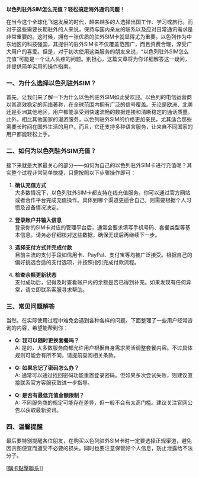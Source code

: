 **以色列驻外SIM怎么充值？轻松搞定海外通讯问题！**

在当今这个全球化飞速发展的时代，越来越多的人选择出国工作、学习或旅行。而对于这些需要长期驻外的人来说，保持与国内亲友的联系以及应对日常通讯需求是非常重要的。这时候，拥有一张优质的驻外SIM卡就显得尤为重要。以色列作为中东地区的科技强国，其提供的驻外SIM卡不仅覆盖范围广，而且资费合理，深受广大用户的喜爱。但是，对于初次使用这类服务的朋友来说，“以色列驻外SIM怎么充值”可能是一个让人头疼的问题。别担心，这篇文章将为你详细解答这一疑问，并提供简单实用的操作指南。

### 一、为什么选择以色列驻外SIM？

首先，让我们来了解一下为什么以色列驻外SIM如此受欢迎。以色列的电信运营商以其高效稳定的网络著称，在全球范围内拥有广泛的信号覆盖。无论是欧洲、北美还是亚洲其他地区，用户都能享受到快速流畅的数据连接和清晰稳定的通话质量。此外，相比其他国家的漫游服务，以色列驻外SIM的价格更加亲民，尤其适合那些需要长时间在国外生活的用户。而且，它还支持多种语言服务，让来自不同国家的用户都能轻松上手。

### 二、如何为以色列驻外SIM充值？

接下来就是大家最关心的部分——如何为自己的以色列驻外SIM卡进行充值呢？其实整个过程非常简单快捷，只需按照以下步骤操作即可：

1. **确认充值方式**  
   大多数情况下，以色列驻外SIM卡都支持在线充值服务。你可以通过官方网站或者合作平台完成充值操作。具体到哪个渠道更适合自己，则需要根据个人习惯及设备情况决定。

2. **登录账户并输入信息**  
   登录你的SIM卡对应的管理平台后，通常会要求填写手机号码、套餐类型等基本信息。请务必仔细核对这些数据，确保无误后再继续下一步。

3. **选择支付方式并完成付款**  
   目前主流的支付手段如信用卡、PayPal、支付宝等均被广泛接受。根据自己的偏好挑选合适的支付选项，并按照指引完成付款流程。

4. **检查余额更新状态**  
   支付成功后，记得及时查看账户内的余额是否已得到补充。如果发现有任何异常，请立即联系客服寻求帮助。

### 三、常见问题解答

当然，在实际使用过程中难免会遇到各种各样的问题。下面整理了一些用户经常咨询的内容，希望能帮到你：

- **Q: 我可以随时更换套餐吗？**  
  A: 是的，大多数服务商都允许用户根据自身需求灵活调整套餐内容。不过具体规则可能会有所不同，请提前查阅相关条款。

- **Q: 如果忘记了密码怎么办？**  
  A: 通常可以通过找回密码功能重置登录密码。但如果多次尝试失败，则建议直接联系官方客服获取进一步指导。

- **Q: 是否有最低充值金额限制？**  
  A: 不同服务商的规定可能存在差异，但一般不会有太高门槛。建议关注官网公告以获取最新资讯。

### 四、温馨提醒

最后要特别提醒各位朋友，在购买以色列驻外SIM卡时一定要选择正规渠道，避免因贪图便宜而遭受不必要的损失。同时也要注意保管好个人信息，防止泄露给不法分子。

[[購卡點擊聯系](https://t.me/s/esim1088)]]